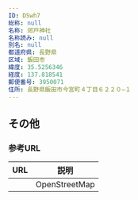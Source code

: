 ```yaml
---
ID: DSwh7
総称: null
名称: 郊戸神社
名称読み: null
別名: null
都道府県: 長野県
区域: 飯田市
緯度: 35.5256346
経度: 137.818541
郵便番号: 3950071
住所: 長野県飯田市今宮町４丁目６２２０−１
---
```


## その他

### 参考URL

| URL | 説明          |
| --- | ------------- |
|     | OpenStreetMap |
